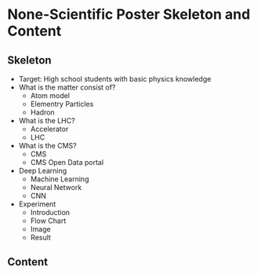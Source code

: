# None-Scientific Poster Skeleton and Content
## Skeleton
- Target: High school students with basic physics knowledge
- What is the matter consist of?
  - Atom model
  - Elementry Particles
  - Hadron
- What is the LHC?
  - Accelerator
  - LHC
- What is the CMS?
  - CMS
  - CMS Open Data portal
- Deep Learning
  - Machine Learning
  - Neural Network
  - CNN
- Experiment
  - Introduction
  - Flow Chart
  - Image
  - Result
## Content
